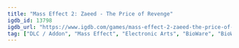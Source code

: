 ```yaml
---
title: "Mass Effect 2: Zaeed - The Price of Revenge"
igdb_id: 13798
igdb_url: "https://www.igdb.com/games/mass-effect-2-zaeed-the-price-of-revenge"
tag: ["DLC / Addon", "Mass Effect", "Electronic Arts", "BioWare", "BioWare Montréal", "Shooter", "Role-playing (RPG)", "Single player", "Third person", "Science fiction"]
---
```

